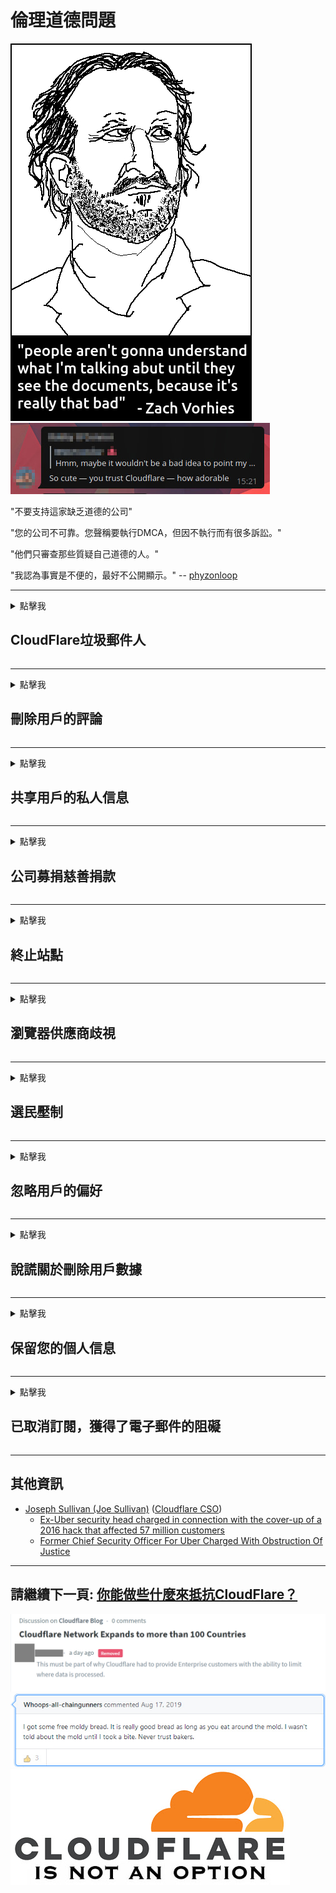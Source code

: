 # 倫理道德問題

![](../image/itsreallythatbad.jpg)
![](../image/telegram/c81238387627b4bfd3dcd60f56d41626.jpg)

"不要支持這家缺乏道德的公司"

"您的公司不可靠。您聲稱要執行DMCA，但因不執行而有很多訴訟。"

"他們只審查那些質疑自己道德的人。"

"我認為事實是不便的，最好不公開顯示。"  -- [phyzonloop](https://twitter.com/phyzonloop)


---


<details>
<summary>點擊我

## CloudFlare垃圾郵件人
</summary>


Cloudflare正在向非Cloudflare用戶發送垃圾郵件。

- 僅向選擇加入的訂戶發送電子郵件
- 當用戶說“停止”時，然後停止發送電子郵件

就這麼簡單。但是Cloudflare不在乎。
Cloudflare表示，使用他們的服務可以阻止所有垃圾郵件發送者或攻擊者。
我們如何在不激活Cloudflare的情況下停止Cloudflare？


| 🖼 | 🖼 |
| --- | --- |
| ![](../image/cfspam01.jpg) | ![](../image/cfspam03.jpg) |
| ![](../image/cfspam02.jpg) | ![](../image/cfspambrittany.jpg)<br>![](../image/cfspamtwtr.jpg) |

</details>

---

<details>
<summary>點擊我

## 刪除用戶的評論
</summary>


Cloudflare審查員負面評論。
如果您在Twitter上發布反Cloudflare文本，則有機會收到Cloudflare員工的回复，內容為“不，不是”。
如果您在任何評論網站上發布否定評論，他們將嘗試對其進行審查。


| 🖼 | 🖼 |
| --- | --- |
| ![](../image/cfcenrev_01.jpg)<br>![](../image/cfcenrev_02.jpg) | ![](../image/cfcenrev_03.jpg) |

</details>

---

<details>
<summary>點擊我

## 共享用戶的私人信息
</summary>


Cloudflare有一個嚴重的騷擾問題。
Cloudflare分享那些抱怨託管站點的人的個人信息。
他們有時會要求您提供真實的ID。
如果您不想受到騷擾，毆打，毆打或殺害，則最好遠離Cloudflared網站。


| 🖼 | 🖼 |
| --- | --- |
| ![](../image/cfdox_what.jpg) | ![](../image/cfdox_swat.jpg) |
| ![](../image/cfdox_kill.jpg) | ![](../image/cfdox_threat.jpg) |
| ![](../image/cfdox_dox.jpg) | ![](../image/cfdox_ex1.jpg) |
| ![](../image/cfabuseform.jpg) | ![](../image/cfdox_ex2.jpg) |

</details>

---

<details>
<summary>點擊我

## 公司募捐慈善捐款
</summary>


CloudFlare要求慈善捐款。
令人震驚的是，一家美國公司會與有良好理由的非營利組織一起請求慈善。
如果您喜歡阻止別人或浪費別人的時間，則可能需要為Cloudflare員工訂購一些比薩餅。


![](../image/cfdonate.jpg)

</details>

---

<details>
<summary>點擊我

## 終止站點
</summary>


如果您的站點突然關閉，該怎麼辦？
有報導稱，Cloudflare正在默默地刪除用戶的配置或在沒有任​​何警告的情況下停止服務。
我們建議您找到更好的提供商。

![](../image/cftmnt.jpg)

</details>

---

<details>
<summary>點擊我

## 瀏覽器供應商歧視
</summary>


CloudFlare為使用Firefox的用戶提供了優先待遇，同時對非Tor瀏覽器的用戶提供了對Tor的敵對待遇。
有權拒絕執行非免費javascript的Tor用戶也將受到敵對待遇。
這種訪問不平等是網絡中立性濫用和權力濫用。

![](../image/browdifftbcx.gif)

- 左：Tor瀏覽器，右：Chrome。相同的IP地址。

![](../image/browserdiff.jpg)

- 左：Tor瀏覽器Javascript已禁用，Cookie已啟用
- 右：啟用Chrome Javascript，禁用Cookie

![](../image/cfsiryoublocked.jpg)

- QuteBrowser（小型瀏覽器），不帶Tor（Clearnet IP）

![](../image/lynx_cloudflare.gif)

- Lynx


| ***瀏覽器*** | ***接診*** |
| --- | --- |
| Tor Browser (啟用Javascript) | 允許訪問 |
| Firefox (啟用Javascript) | 訪問降級 |
| Chromium (啟用Javascript) | 訪問降級 |
| Chromium or Firefox (禁用了Javascript) | 拒絕訪問 |
| Chromium or Firefox (Cookie已禁用) | 拒絕訪問 |
| QuteBrowser | 拒絕訪問 |
| lynx | 拒絕訪問 |
| w3m | 拒絕訪問 |
| wget | 拒絕訪問 |


為什麼不使用音頻按鈕來解決簡單的挑戰？

是的，有一個音頻按鈕，但始終不能在Tor上使用。
單擊該消息，您將收到此消息:

```
稍後再試
您的計算機或網絡可能正在發送自動查詢。
為了保護我們的用戶，我們目前無法處理您的請求。
有關更多詳細信息，請訪問我們的幫助頁面
```

</details>

---

<details>
<summary>點擊我

## 選民壓制
</summary>


美國各州的選民最終通過居住國的國務卿網站註冊投票。
由共和黨控制的州務卿辦公室通過Cloudflare代理州務卿的網站來壓制選民。
Cloudflare對Tor用戶的敵視態度，其MITM作為全球集中監視點的位置以及其不利的整體作用，使準選民不願登記。
自由主義者尤其傾向於擁抱隱私。
選民登記表收集有關選民的政治傾向，個人實際住址，社會安全號碼和出生日期的敏感信息。
大多數州隻公開提供這些信息的一部分，但是當有人進行投票時，Cloudflare會看到所有這些信息。

請注意，紙質註冊不會繞過Cloudflare，因為國務卿數據輸入工作人員可能會使用Cloudflare網站輸入數據。

| 🖼 | 🖼 |
| --- | --- |
| ![](../image/cfvotm_01.jpg) | ![](../image/cfvotm_02.jpg) |

- Change.org是一個著名的網站，用於收集選票並採取行動。
“各地的人們都在發起運動，動員支持者，並與決策者合作以尋求解決方案。”
不幸的是，由於Cloudflare的攻擊性過濾器，許多人根本無法查看change.org。
他們被禁止簽署請願書，從而將他們排除在民主進程之外。
使用其他非Cloudflared平台（例如OpenPetition）有助於解決該問題。

| 🖼 | 🖼 |
| --- | --- |
| ![](../image/changeorgasn.jpg) | ![](../image/changeorgtor.jpg) |

- Cloudflare的“雅典計劃”為州和地方選舉網站提供免費的企業級保護。
他們說“他們的選民可以訪問選舉信息和選民登記表”，但這是一個謊言，因為許多人根本無法瀏覽該網站。

</details>

---

<details>
<summary>點擊我

## 忽略用戶的偏好
</summary>


如果您選擇退出，則希望您不會收到有關該郵件的電子郵件。
Cloudflare會忽略用戶的偏好，並在未經客戶同意的情況下與第三方公司共享數據。
如果您使用他們的免費計劃，他們有時會向您發送電子郵件，要求購買每月訂閱。

![](../image/cfviopl_tp.jpg)

</details>

---

<details>
<summary>點擊我

## 說謊關於刪除用戶數據
</summary>


根據這位前cloudflare客戶的博客，Cloudflare謊言要刪除帳戶。
如今，許多公司在您關閉或刪除帳戶後都會保留您的數據。
大多數優秀公司的隱私政策中都提到了這一點。
耀斑？沒有。

```
2019-08-05 CloudFlare向我發送了確認，他們已經刪除了我的帳戶。
2019-10-02 我收到了CloudFlare的電子郵件，“因為我是客戶”
```

Cloudflare不了解“刪除”一詞。
如果確實刪除了該郵件，為什麼這位前客戶收到一封電子郵件？
他還提到Cloudflare的隱私政策沒有提及它。

```
他們的新隱私權政策沒有提及保留一年的數據。
```

![](../image/cfviopl_notdel.jpg)

如果Cloudflare的隱私政策是LIE，您如何信任他們？

- [自從我取消Cloudflare帳戶以來已經過去了一年](https://shkspr.mobi/blog/2020/09/dont-trust-cloudflare-with-your-personal-data/)

</details>

---

<details>
<summary>點擊我

## 保留您的個人信息
</summary>


刪除Cloudflare帳戶非常困難。

```
使用“帳戶”類別提交支持憑單，
並在郵件正文中請求刪除帳戶。
請求刪除之前，您的帳戶中不得包含任何域或信用卡。
```

您將收到此確認電子郵件。

![](../image/cf_deleteandkeep.jpg)

“我們已開始處理您的刪除請求”，但“我們將繼續存儲您的個人信息”。

您可以“信任”這個嗎？


- 如何取消您的Cloudflare帳戶

1. 登錄到您的Cloudflare儀表板。
2. 從儀表板上刪除所有區域（域）。
3. 點擊支持鏈接。
4. 發送新票。告訴他們您要關閉帳戶。
5. 等幾天
6. Cloudflare員工會要求您確認，以及決定離開Cloudflare的原因。
7. 再次發送回复。
8. 等幾天
9. 您將收到一條消息：我們已成功刪除您的帳戶


</details>

---

<details>
<summary>點擊我

## 已取消訂閱，獲得了電子郵件的阻礙
</summary>


用戶取消了他的流訂閱，現在他每天都會收到電子郵件提醒，以提醒他取消訂閱。
沒有取消訂閱按鈕。 你怎麼做這個停止？

![](../image/barrageemailcancelsubscription.jpg)

CloudFlare告訴本用戶聯繫支持並詢問要刪除的所有內容。

- [t](https://web.archive.org/web/20210412165334/https://twitter.com/JohnHaldson/status/1381651569247088650)

</details>

---

## 其他資訊

- [Joseph Sullivan (Joe Sullivan)](../cloudflare_inc/cloudflare_members.md) ([Cloudflare CSO](https://twitter.com/eastdakota/status/1296522269313785862))
  - [Ex-Uber security head charged in connection with the cover-up of a 2016 hack that affected 57 million customers](https://www.businessinsider.com/uber-data-hack-security-head-joe-sullivan-charged-cover-up-2020-8)
  - [Former Chief Security Officer For Uber Charged With Obstruction Of Justice](https://www.justice.gov/usao-ndca/pr/former-chief-security-officer-uber-charged-obstruction-justice)


---


## 請繼續下一頁:   [你能做些什麼來抵抗CloudFlare？](zt.action.md)

![](../image/censor_cloudflare_blogcomment.jpg)
![](../image/freemoldybread.jpg)
![](../image/cfisnotanoption.jpg)
